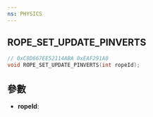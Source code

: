 ```yaml
---
ns: PHYSICS
---
```

## ROPE_SET_UPDATE_PINVERTS

```c
// 0xC8D667EE52114ABA 0xEAF291A0
void ROPE_SET_UPDATE_PINVERTS(int ropeId);
```


## 參數
* **ropeId**: 

